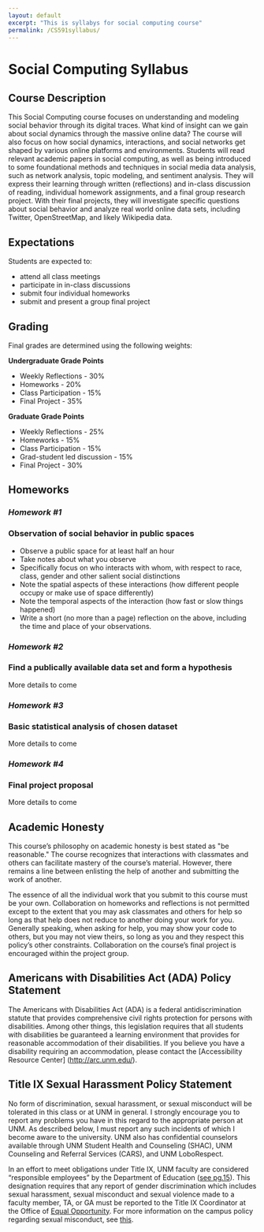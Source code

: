 ```yaml
---
layout: default
excerpt: "This is syllabys for social computing course"
permalink: /CS591syllabus/
---
```


# **Social Computing Syllabus**


## **Course Description**

This Social Computing course focuses on understanding and modeling social behavior through its digital traces. What kind of insight can we gain about social dynamics through the massive online data? The course will also focus on how social dynamics, interactions, and social networks get shaped by various online platforms and environments. Students will read relevant academic papers in social computing, as well as being introduced to some foundational methods and techniques in social media data analysis, such as network analysis, topic modeling, and sentiment analysis. They will express their learning through written  (reflections) and in-class discussion of reading, individual homework assignments, and a  final group research project. With their final projects, they will investigate specific questions about social behavior and analyze real world online data sets, including Twitter, OpenStreetMap, and likely Wikipedia data.

## **Expectations**

Students are expected to:

* attend all class meetings
* participate in in-class discussions
* submit four individual homeworks
* submit and present a group final project

## **Grading**

Final grades are determined using the following weights:

**Undergraduate Grade Points**

* Weekly Reflections - 30%
* Homeworks - 20%
* Class Participation - 15%
* Final Project - 35%

**Graduate Grade Points**

* Weekly Reflections - 25%
* Homeworks - 15%
* Class Participation - 15%
* Grad-student led discussion - 15%
* Final Project - 30%

## **Homeworks**
### _Homework #1_
### Observation of social behavior in public spaces
* Observe a public space for at least half an hour
* Take notes about what you observe
* Specifically focus on who interacts with whom, with respect to race, class, gender and other salient social distinctions
* Note the spatial aspects of these interactions (how different people occupy or make use of space differently)
* Note the temporal aspects of the interaction (how fast or slow things happened)
* Write a short (no more than a page) reflection on the above, including the time and place of your observations.

### _Homework #2_
### Find a publically available data set and form a hypothesis

More details to come

### _Homework #3_
### Basic statistical analysis of chosen dataset

More details to come

### _Homework #4_
### Final project proposal

More details to come

## **Academic Honesty**

This course’s philosophy on academic honesty is best stated as "be reasonable." The course recognizes that interactions with classmates and others can facilitate mastery of the course’s material. However, there remains a line between enlisting the help of another and submitting the work of another. 

The essence of all the individual work that you submit to this course must be your own. Collaboration on homeworks and reflections is not permitted except to the extent that you may ask classmates and others for help so long as that help does not reduce to another doing your work for you. Generally speaking, when asking for help, you may show your code to others, but you may not view theirs, so long as you and they respect this policy’s other constraints. Collaboration on the course’s final project is encouraged within the project group.

## **Americans with Disabilities Act (ADA) Policy Statement**

The Americans with Disabilities Act (ADA) is a federal antidiscrimination statute that provides comprehensive civil rights protection for persons with disabilities. Among other things, this legislation requires that all students with disabilities be guaranteed a learning environment that provides for reasonable accommodation of their disabilities. If you believe you have a disability requiring an accommodation, please contact the [Accessibility Resource Center] (http://arc.unm.edu/). 

## **Title IX Sexual Harassment Policy Statement**
No form of discrimination, sexual harassment, or sexual misconduct will be tolerated in this class or at UNM in general. I strongly encourage you to report any problems you have in this regard to the appropriate person at UNM. As described below, I must report any such incidents of which I become aware to the university. UNM also has confidential counselors available through UNM Student Health and Counseling (SHAC), UNM Counseling and Referral Services (CARS), and UNM LoboRespect.In an effort to meet obligations under Title IX, UNM faculty are considered “responsible employees” by the Department of Education ([see pg.15](http://www2.ed.gov/about/offices/list/ocr/docs/qa-201404-title-ix.pdf)). This designation requires that any report of gender discrimination which includes sexual harassment, sexual misconduct and sexual violence made to a faculty member, TA, or GA must be reported to the Title IX Coordinator at the Office of [Equal Opportunity](http://oeo.unm.edu). For more information on the campus policy regarding sexual misconduct, see [this](https://policy.unm.edu/university-policies/2000/2740.html).